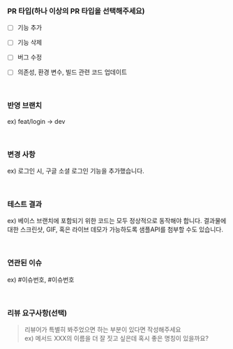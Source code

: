 ### PR 타입(하나 이상의 PR 타입을 선택해주세요)
- [ ] 기능 추가

- [ ] 기능 삭제

- [ ] 버그 수정

- [ ] 의존성, 환경 변수, 빌드 관련 코드 업데이트

</br>

### 반영 브랜치
ex) feat/login -> dev

</br>

### 변경 사항
ex) 로그인 시, 구글 소셜 로그인 기능을 추가했습니다.

</br>

### 테스트 결과
ex) 베이스 브랜치에 포함되기 위한 코드는 모두 정상적으로 동작해야 합니다. 결과물에 대한 스크린샷, GIF, 혹은 라이브 데모가 가능하도록 샘플API를 첨부할 수도 있습니다.

</br>

### 연관된 이슈
ex) #이슈번호, #이슈번호

</br>

### 리뷰 요구사항(선택)
> 리뷰어가 특별히 봐주었으면 하는 부분이 있다면 작성해주세요  
> ex) 메서드 XXX의 이름을 더 잘 짓고 싶은데 혹시 좋은 명칭이 있을까요?
